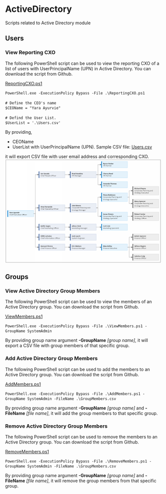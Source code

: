 # ActiveDirectory
Scripts related to Active Directory module
## Users
### View Reporting CXO
The following PowerShell script can be used to view the reporting CXO of a list of users with UserPrincipalName (UPN) in Active Directory. You can download the script from Github.

[ReportingCXO.ps1](https://github.com/dilith-lab/ActiveDirectory/blob/main/Users/ReportingCXO.ps1) 
```
PowerShell.exe -ExecutionPolicy Bypass -File .\ReportingCXO.ps1

# Define the CEO's name
$CEOName = "Yara Ayurvie"

# Defind the User List.
$UserList = '.\Users.csv'
```
By providing,
- CEOName 
- UserList with UserPrincipalName (UPN). Sample CSV file: [Users.csv](https://github.com/dilith-lab/ActiveDirectory/blob/main/Users/Users.csv)

it will export CSV file with user email address and corresponding CXO.
![Hierarchical organization](https://github.com/dilith-lab/ActiveDirectory/blob/main/Users/SampleUsers/Org-Hierarchy.png "Hierarchical organization")

## Groups
### View Active Directory Group Members
The following PowerShell script can be used to view the members of an Active Directory group. You can download the script from Github.

[ViewMembers.ps1](https://github.com/dilith-lab/ActiveDirectory/blob/master/Groups/ViewMembers.ps1) 
```
PowerShell.exe -ExecutionPolicy Bypass -File .\ViewMembers.ps1 -GroupName SystemAdmin
```
By providing group name argument **-GroupName** *[group name]*, it will export a CSV file with group members of that specific group.

### Add Active Directory Group Members
The following PowerShell script can be used to add the members to an Active Directory group. You can download the script from Github.

[AddMembers.ps1](https://github.com/dilith-lab/ActiveDirectory/blob/master/Groups/AddMembers.ps1)
```
PowerShell.exe -ExecutionPolicy Bypass -File .\AddMembers.ps1 -GroupName SystemAdmin -FileName .\GroupMembers.csv
```
By providing group name argument **-GroupName** *[group name]* and **-FileName** *[file name]*, it will add the group members to that specific group.

### Remove Active Directory Group Members
The following PowerShell script can be used to remove the members to an Active Directory group. You can download the script from Github.

[RemoveMembers.ps1](https://github.com/dilith-lab/ActiveDirectory/blob/master/Groups/RemoveMembers.ps1)
```
PowerShell.exe -ExecutionPolicy Bypass -File .\RemoveMembers.ps1 -GroupName SystemAdmin -FileName .\GroupMembers.csv
```
By providing group name argument **-GroupName** *[group name]* and **-FileName** *[file name]*, it will remove the group members from that specific group.
